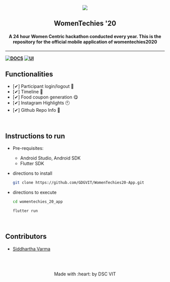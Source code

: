 <p align="center">
	<img src="https://user-images.githubusercontent.com/30529572/72455010-fb38d400-37e7-11ea-9c1e-8cdeb5f5906e.png" />
	<h2 align="center"> WomenTechies '20 </h2>
	<h4 align="center"> A 24 hour Women Centric hackathon conducted every year. This is the repository for the official mobile application of womentechies2020<h4>
</p>

---
[![DOCS](https://img.shields.io/badge/Documentation-see%20docs-green?style=flat-square&logo=appveyor)](INSERT_LINK_FOR_DOCS_HERE) 
  [![UI ](https://img.shields.io/badge/User%20Interface-Link%20to%20UI-orange?style=flat-square&logo=appveyor)](https://play.google.com/store/apps/details?id=com.dscvit.womentechies_20_app)


## Functionalities
- [✔]  Participant login/logout 🔐
- [✔]  Timeline 📅
- [✔]  Food coupon generation 😋
- [✔]  Instagram Highlights 🕙
- [✔]  Github Repo Info 🧾


<br>


## Instructions to run

* Pre-requisites:
	-  Android Studio, Android SDK
	-  Flutter SDK

* directions to install
  ```bash
  git clone https://github.com/GDGVIT/WomenTechies20-App.git
  ```

* directions to execute 
  ```bash
  cd womentechies_20_app

  flutter run
  ```

<br>

## Contributors


* [Siddhartha Varma](https://github.com/BRO3886)


<br>
<br>

<p align="center">
	Made with :heart: by DSC VIT
</p>

